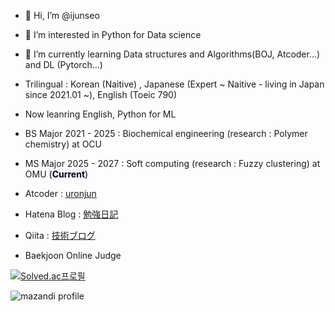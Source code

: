 - 👋 Hi, I’m @ijunseo
- 👀 I’m interested in Python for Data science
- 🌱 I’m currently learning Data structures and Algorithms(BOJ, Atcoder...) and DL (Pytorch...)
- Trilingual : Korean (Naitive) , Japanese (Expert ~ Naitive - living in Japan since 2021.01 ~), English (Toeic 790)
- Now leanring English, Python for ML
- BS Major 2021 - 2025 : Biochemical engineering (research : Polymer chemistry) at OCU
- MS Major 2025 - 2027 : Soft computing (research : Fuzzy clustering) at OMU <mark style='background-color: #f5f0ff'>  (**Current**)</mark>

- Atcoder : [uronjun](https://atcoder.jp/users/uronjun)

- Hatena Blog : [勉強日記](https://junseo1234551.hatenablog.com/)

- Qiita : [技術ブログ](https://qiita.com/ijunseo/items/95ae2b2dc99f5bc8a3cc)

- Baekjoon Online Judge 

 

[![Solved.ac프로필](http://mazassumnida.wtf/api/v2/generate_badge?boj=wer3350)](https://solved.ac/wer3350)

![mazandi profile](http://mazandi.herokuapp.com/api?handle=wer3350&theme=cold)
<!---
ijunseo/ijunseo is a ✨ special ✨ repository because its `README.md` (this file) appears on your GitHub profile.
You can click the Preview link to take a look at your changes.
--->

